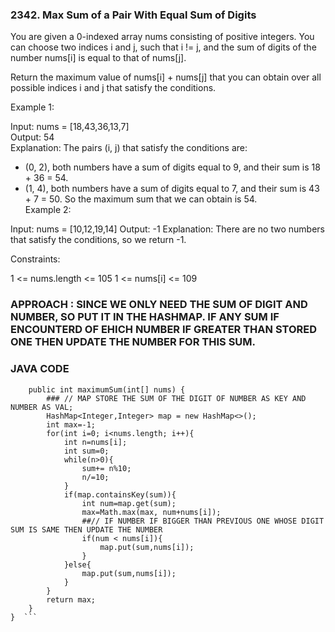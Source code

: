 ### 2342. Max Sum of a Pair With Equal Sum of Digits ###

You are given a 0-indexed array nums consisting of positive integers. You can choose two indices i and j, such that i != j, and the sum of digits of the number nums[i] is equal to that of nums[j].

Return the maximum value of nums[i] + nums[j] that you can obtain over all possible indices i and j that satisfy the conditions.

 

Example 1:

Input: nums = [18,43,36,13,7]  
Output: 54  
Explanation: The pairs (i, j) that satisfy the conditions are:  
- (0, 2), both numbers have a sum of digits equal to 9, and their sum is 18 + 36 = 54.
- (1, 4), both numbers have a sum of digits equal to 7, and their sum is 43 + 7 = 50.
So the maximum sum that we can obtain is 54.  
Example 2:

Input: nums = [10,12,19,14]
Output: -1
Explanation: There are no two numbers that satisfy the conditions, so we return -1.
 

Constraints:

1 <= nums.length <= 105
1 <= nums[i] <= 109  


### APPROACH : SINCE WE ONLY NEED THE SUM OF DIGIT AND NUMBER, SO PUT IT IN THE HASHMAP. IF ANY SUM IF ENCOUNTERD OF EHICH NUMBER IF GREATER THAN STORED ONE THEN UPDATE THE NUMBER FOR THIS SUM.


### JAVA CODE 

```class Solution {  
    public int maximumSum(int[] nums) {  
        ### // MAP STORE THE SUM OF THE DIGIT OF NUMBER AS KEY AND NUMBER AS VAL;   
        HashMap<Integer,Integer> map = new HashMap<>();   
        int max=-1;  
        for(int i=0; i<nums.length; i++){  
            int n=nums[i];  
            int sum=0;  
            while(n>0){  
                sum+= n%10;  
                n/=10;  
            }  
            if(map.containsKey(sum)){  
                int num=map.get(sum);  
                max=Math.max(max, num+nums[i]);  
                ##// IF NUMBER IF BIGGER THAN PREVIOUS ONE WHOSE DIGIT SUM IS SAME THEN UPDATE THE NUMBER  
                if(num < nums[i]){  
                    map.put(sum,nums[i]);  
                }  
            }else{  
                map.put(sum,nums[i]);  
            }  
        }  
        return max;  
    }  
}  ```
